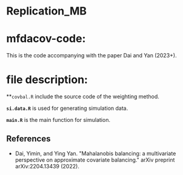 # Replication_MB

# mfdacov-code: 

This is the code accompanying with the paper Dai and Yan (2023+).

# file description:
**`covbal.R` include the source code of the weighting method.  

**`si.data.R`** is used for generating simulation data.

**`main.R`** is the main function for simulation.

## References
* Dai, Yimin, and Ying Yan. "Mahalanobis balancing: a multivariate perspective on approximate covariate balancing." arXiv preprint arXiv:2204.13439 (2022).
